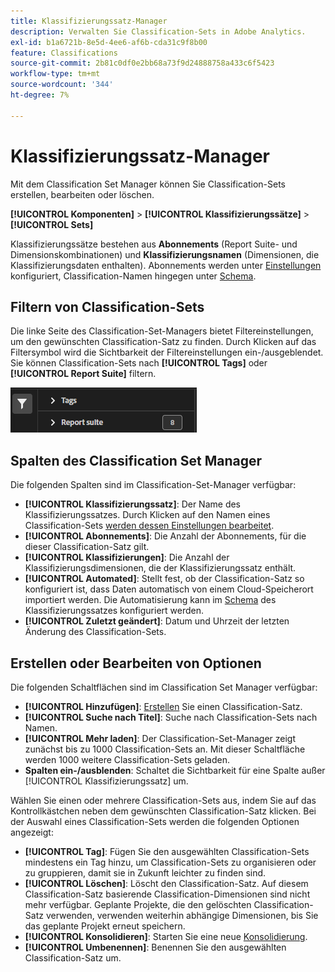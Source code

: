 ```yaml
---
title: Klassifizierungssatz-Manager
description: Verwalten Sie Classification-Sets in Adobe Analytics.
exl-id: b1a6721b-8e5d-4ee6-af6b-cda31c9f8b00
feature: Classifications
source-git-commit: 2b81c0df0e2bb68a73f9d24888758a433c6f5423
workflow-type: tm+mt
source-wordcount: '344'
ht-degree: 7%

---
```


# Klassifizierungssatz-Manager

Mit dem Classification Set Manager können Sie Classification-Sets erstellen, bearbeiten oder löschen.

**[!UICONTROL Komponenten]** > **[!UICONTROL Klassifizierungssätze]** > **[!UICONTROL Sets]**

Klassifizierungssätze bestehen aus **Abonnements** (Report Suite- und Dimensionskombinationen) und **Klassifizierungsnamen** (Dimensionen, die Klassifizierungsdaten enthalten). Abonnements werden unter [Einstellungen](settings.md) konfiguriert, Classification-Namen hingegen unter [Schema](schema.md).

## Filtern von Classification-Sets

Die linke Seite des Classification-Set-Managers bietet Filtereinstellungen, um den gewünschten Classification-Satz zu finden. Durch Klicken auf das Filtersymbol wird die Sichtbarkeit der Filtereinstellungen ein-/ausgeblendet. Sie können Classification-Sets nach **[!UICONTROL Tags]** oder **[!UICONTROL Report Suite]** filtern.

![Klassifizierungssatzfilter](../../assets/classification-set-filters.png)

## Spalten des Classification Set Manager

Die folgenden Spalten sind im Classification-Set-Manager verfügbar:

* **[!UICONTROL Klassifizierungssatz]**: Der Name des Klassifizierungssatzes. Durch Klicken auf den Namen eines Classification-Sets [werden dessen Einstellungen bearbeitet](settings.md).
* **[!UICONTROL Abonnements]**: Die Anzahl der Abonnements, für die dieser Classification-Satz gilt.
* **[!UICONTROL Klassifizierungen]**: Die Anzahl der Klassifizierungsdimensionen, die der Klassifizierungssatz enthält.
* **[!UICONTROL Automated]**: Stellt fest, ob der Classification-Satz so konfiguriert ist, dass Daten automatisch von einem Cloud-Speicherort importiert werden. Die Automatisierung kann im [Schema](schema.md) des Klassifizierungssatzes konfiguriert werden.
* **[!UICONTROL Zuletzt geändert]**: Datum und Uhrzeit der letzten Änderung des Classification-Sets.

## Erstellen oder Bearbeiten von Optionen

Die folgenden Schaltflächen sind im Classification Set Manager verfügbar:

* **[!UICONTROL Hinzufügen]**: [Erstellen](create.md) Sie einen Classification-Satz.
* **[!UICONTROL Suche nach Titel]**: Suche nach Classification-Sets nach Namen.
* **[!UICONTROL Mehr laden]**: Der Classification-Set-Manager zeigt zunächst bis zu 1000 Classification-Sets an. Mit dieser Schaltfläche werden 1000 weitere Classification-Sets geladen.
* **Spalten ein-/ausblenden**: Schaltet die Sichtbarkeit für eine Spalte außer [!UICONTROL Klassifizierungssatz] um.

Wählen Sie einen oder mehrere Classification-Sets aus, indem Sie auf das Kontrollkästchen neben dem gewünschten Classification-Satz klicken. Bei der Auswahl eines Classification-Sets werden die folgenden Optionen angezeigt:

* **[!UICONTROL Tag]**: Fügen Sie den ausgewählten Classification-Sets mindestens ein Tag hinzu, um Classification-Sets zu organisieren oder zu gruppieren, damit sie in Zukunft leichter zu finden sind.
* **[!UICONTROL Löschen]**: Löscht den Classification-Satz. Auf diesem Classification-Satz basierende Classification-Dimensionen sind nicht mehr verfügbar. Geplante Projekte, die den gelöschten Classification-Satz verwenden, verwenden weiterhin abhängige Dimensionen, bis Sie das geplante Projekt erneut speichern.
* **[!UICONTROL Konsolidieren]**: Starten Sie eine neue [Konsolidierung](../consolidations/process.md).
* **[!UICONTROL Umbenennen]**: Benennen Sie den ausgewählten Classification-Satz um.
